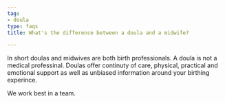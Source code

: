 ```yaml
---
tag:
- doula
type: faqs
title: What's the difference between a doula and a midwife?

---
```

In short doulas and midwives are both birth professionals. A doula is not a medical professinal. Doulas offer continuty of care, physical, practical and emotional support as well as unbiased information around your birthing experince. 

We work best in a team.